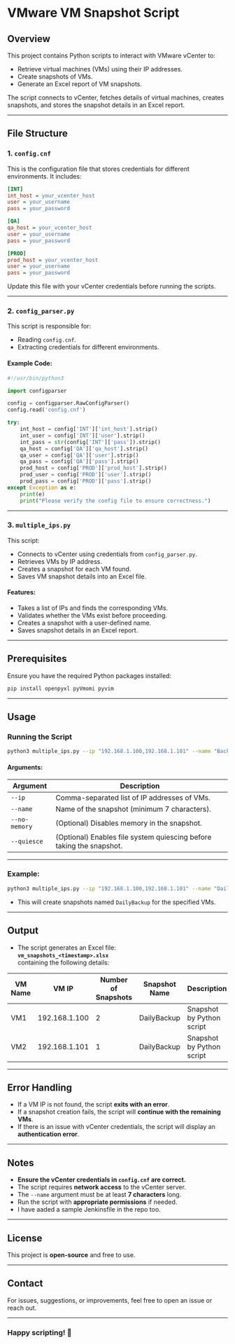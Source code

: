 # VMware VM Snapshot Script

## Overview

This project contains Python scripts to interact with VMware vCenter to:
- Retrieve virtual machines (VMs) using their IP addresses.
- Create snapshots of VMs.
- Generate an Excel report of VM snapshots.

The script connects to vCenter, fetches details of virtual machines, creates snapshots, and stores the snapshot details in an Excel report.

---

## File Structure

### 1. `config.cnf`
This is the configuration file that stores credentials for different environments. It includes:

```ini
[INT]
int_host = your_vcenter_host
user = your_username
pass = your_password

[QA]
qa_host = your_vcenter_host
user = your_username
pass = your_password

[PROD]
prod_host = your_vcenter_host
user = your_username
pass = your_password
```

Update this file with your vCenter credentials before running the scripts.

---

### 2. `config_parser.py`
This script is responsible for:
- Reading `config.cnf`.
- Extracting credentials for different environments.

#### Example Code:

```python
#!/usr/bin/python3

import configparser

config = configparser.RawConfigParser()
config.read('config.cnf')

try:
    int_host = config['INT']['int_host'].strip()
    int_user = config['INT']['user'].strip()
    int_pass = str(config['INT']['pass']).strip()
    qa_host = config['QA']['qa_host'].strip()
    qa_user = config['QA']['user'].strip()
    qa_pass = config['QA']['pass'].strip()
    prod_host = config['PROD']['prod_host'].strip()
    prod_user = config['PROD']['user'].strip()
    prod_pass = config['PROD']['pass'].strip()
except Exception as e:
    print(e)
    print("Please verify the config file to ensure correctness.")
```

---

### 3. `multiple_ips.py`
This script:
- Connects to vCenter using credentials from `config_parser.py`.
- Retrieves VMs by IP address.
- Creates a snapshot for each VM found.
- Saves VM snapshot details into an Excel file.

#### Features:
- Takes a list of IPs and finds the corresponding VMs.
- Validates whether the VMs exist before proceeding.
- Creates a snapshot with a user-defined name.
- Saves snapshot details in an Excel report.

---

## Prerequisites

Ensure you have the required Python packages installed:

```bash
pip install openpyxl pyVmomi pyvim
```

---

## Usage

### Running the Script

```bash
python3 multiple_ips.py --ip "192.168.1.100,192.168.1.101" --name "Backup_2025" --no-memory --quiesce
```

#### Arguments:
| Argument       | Description |
|---------------|------------|
| `--ip`        | Comma-separated list of IP addresses of VMs. |
| `--name`      | Name of the snapshot (minimum 7 characters). |
| `--no-memory` | (Optional) Disables memory in the snapshot. |
| `--quiesce`   | (Optional) Enables file system quiescing before taking the snapshot. |

---

### Example:

```bash
python3 multiple_ips.py --ip "192.168.1.100,192.168.1.101" --name "DailyBackup"
```

- This will create snapshots named `DailyBackup` for the specified VMs.

---

## Output

- The script generates an Excel file:  
  **`vm_snapshots_<timestamp>.xlsx`**  
  containing the following details:

| VM Name  | VM IP  | Number of Snapshots | Snapshot Name | Description | Created On |
|----------|--------|---------------------|---------------|-------------|------------|
| VM1      | 192.168.1.100 | 2 | DailyBackup | Snapshot by Python script | 2025-02-12 14:30:00 |
| VM2      | 192.168.1.101 | 1 | DailyBackup | Snapshot by Python script | 2025-02-12 14:30:00 |

---

## Error Handling

- If a VM IP is not found, the script **exits with an error**.
- If a snapshot creation fails, the script will **continue with the remaining VMs**.
- If there is an issue with vCenter credentials, the script will display an **authentication error**.

---

## Notes

- **Ensure the vCenter credentials in `config.cnf` are correct.**
- The script requires **network access** to the vCenter server.
- The `--name` argument must be at least **7 characters** long.
- Run the script with **appropriate permissions** if needed.
- I have aaded a sample Jenkinsfile in the repo too. 
---

## License

This project is **open-source** and free to use.

---

## Contact

For issues, suggestions, or improvements, feel free to open an issue or reach out.

---

### Happy scripting! 🚀

